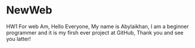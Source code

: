 # NewWeb
HW1 For web
Am, Hello Everyone, My name is Abylaikhan, I am a beginner programmer and it is my firsh ever project at GitHub, Thank you and see you latter! 
